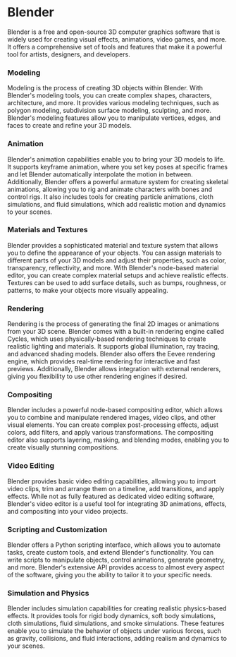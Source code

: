 # Blender

Blender is a free and open-source 3D computer graphics software that is widely used for creating visual effects, animations, video games, and more. It offers a comprehensive set of tools and features that make it a powerful tool for artists, designers, and developers.

### Modeling

Modeling is the process of creating 3D objects within Blender. With Blender's modeling tools, you can create complex shapes, characters, architecture, and more. It provides various modeling techniques, such as polygon modeling, subdivision surface modeling, sculpting, and more. Blender's modeling features allow you to manipulate vertices, edges, and faces to create and refine your 3D models.

### Animation

Blender's animation capabilities enable you to bring your 3D models to life. It supports keyframe animation, where you set key poses at specific frames and let Blender automatically interpolate the motion in between. Additionally, Blender offers a powerful armature system for creating skeletal animations, allowing you to rig and animate characters with bones and control rigs. It also includes tools for creating particle animations, cloth simulations, and fluid simulations, which add realistic motion and dynamics to your scenes.

### Materials and Textures

Blender provides a sophisticated material and texture system that allows you to define the appearance of your objects. You can assign materials to different parts of your 3D models and adjust their properties, such as color, transparency, reflectivity, and more. With Blender's node-based material editor, you can create complex material setups and achieve realistic effects. Textures can be used to add surface details, such as bumps, roughness, or patterns, to make your objects more visually appealing.

### Rendering

Rendering is the process of generating the final 2D images or animations from your 3D scene. Blender comes with a built-in rendering engine called Cycles, which uses physically-based rendering techniques to create realistic lighting and materials. It supports global illumination, ray tracing, and advanced shading models. Blender also offers the Eevee rendering engine, which provides real-time rendering for interactive and fast previews. Additionally, Blender allows integration with external renderers, giving you flexibility to use other rendering engines if desired.

### Compositing

Blender includes a powerful node-based compositing editor, which allows you to combine and manipulate rendered images, video clips, and other visual elements. You can create complex post-processing effects, adjust colors, add filters, and apply various transformations. The compositing editor also supports layering, masking, and blending modes, enabling you to create visually stunning compositions.

### Video Editing

Blender provides basic video editing capabilities, allowing you to import video clips, trim and arrange them on a timeline, add transitions, and apply effects. While not as fully featured as dedicated video editing software, Blender's video editor is a useful tool for integrating 3D animations, effects, and compositing into your video projects.

### Scripting and Customization

Blender offers a Python scripting interface, which allows you to automate tasks, create custom tools, and extend Blender's functionality. You can write scripts to manipulate objects, control animations, generate geometry, and more. Blender's extensive API provides access to almost every aspect of the software, giving you the ability to tailor it to your specific needs.

### Simulation and Physics

Blender includes simulation capabilities for creating realistic physics-based effects. It provides tools for rigid body dynamics, soft body simulations, cloth simulations, fluid simulations, and smoke simulations. These features enable you to simulate the behavior of objects under various forces, such as gravity, collisions, and fluid interactions, adding realism and dynamics to your scenes.

